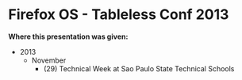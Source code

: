 Firefox OS - Tableless Conf 2013
========================

**Where this presentation was given:**

- 2013
    - November
        * (29) Technical Week at Sao Paulo State Technical Schools